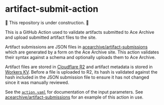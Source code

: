# artifact-submit-action

🚧 This repository is under construction. 🚧

This is a GitHub Action used to validate artifacts submitted to Ace Archive and
upload submitted artifact files to the site.

Artifact submissions are JSON files in
[acearchive/artifact-submissions](https://github.com/acearchive/artifact-submissions)
which are generated by a form on the Ace Archive site. This action validates
their syntax against a schema and optionally uploads them to Ace Archive.

Artifact files are stored in [Cloudflare
R2](https://developers.cloudflare.com/r2) and artifact metadata is stored in
[Workers KV](https://developers.cloudflare.com/workers/learning/how-kv-works).
Before a file is uploaded to R2, its hash is validated against the hash included
in the JSON submission file to ensure it has not changed since it was manually
reviewed.

See the [`action.yaml`](./action.yaml) for documentation of the input
parameters. See
[acearchive/artifact-submissions](https://github.com/acearchive/artifact-submissions/tree/main/.github/workflows)
for an example of this action in use.
